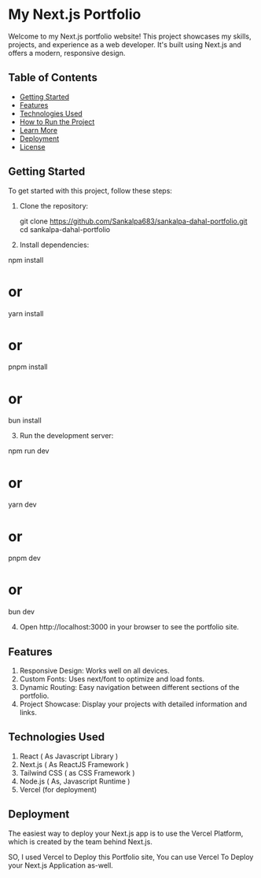 # My Next.js Portfolio

Welcome to my Next.js portfolio website! This project showcases my skills, projects, and experience as a web developer. It's built using Next.js and offers a modern, responsive design.

## Table of Contents

- [Getting Started](#getting-started)
- [Features](#features)
- [Technologies Used](#technologies-used)
- [How to Run the Project](#how-to-run-the-project)
- [Learn More](#learn-more)
- [Deployment](#deployment)
- [License](#license)

## Getting Started

To get started with this project, follow these steps:

1. Clone the repository:

   git clone https://github.com/Sankalpa683/sankalpa-dahal-portfolio.git
   cd sankalpa-dahal-portfolio

2. Install dependencies:

npm install
# or
yarn install
# or
pnpm install
# or
bun install

3. Run the development server:

npm run dev
# or
yarn dev
# or
pnpm dev
# or
bun dev

4. Open http://localhost:3000 in your browser to see the portfolio site.

## Features

1. Responsive Design: Works well on all devices.
2. Custom Fonts: Uses next/font to optimize and load fonts.
3. Dynamic Routing: Easy navigation between different sections of the portfolio.
4. Project Showcase: Display your projects with detailed information and links.

## Technologies Used

1. React ( As Javascript Library )
2. Next.js ( As ReactJS Framework )
3. Tailwind CSS ( as CSS Framework )
4. Node.js ( As, Javascript Runtime )
5. Vercel (for deployment)

## Deployment

The easiest way to deploy your Next.js app is to use the Vercel Platform, which is created by the team behind Next.js.

SO, I used Vercel to Deploy this Portfolio site, You can use Vercel To Deploy your Next.js Application as-well.